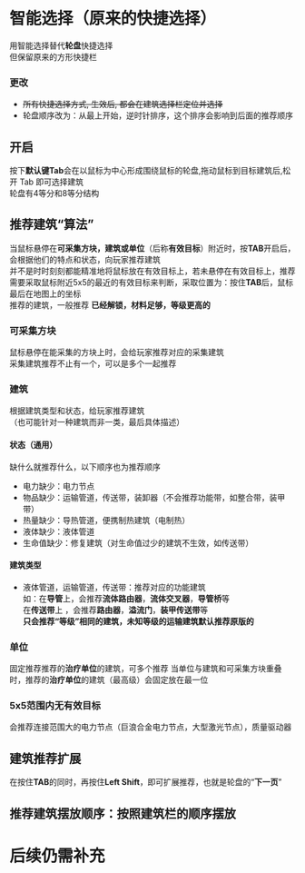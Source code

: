# 智能选择（原来的快捷选择）
用智能选择替代**轮盘**快捷选择  
但保留原来的方形快捷栏
### 更改
- ~~所有快捷选择方式, 生效后, 都会在建筑选择栏定位并选择~~
- 轮盘顺序改为：从最上开始，逆时针排序，这个排序会影响到后面的推荐顺序


## 开启
按下**默认键Tab**会在以鼠标为中心形成围绕鼠标的轮盘,拖动鼠标到目标建筑后,松开 Tab 即可选择建筑  
轮盘有4等分和8等分结构
## 推荐建筑“算法”
当鼠标悬停在**可采集方块，建筑或单位**（后称**有效目标**）附近时，按**TAB**开启后，会根据他们的特点和状态，向玩家推荐建筑  
并不是时时刻刻都能精准地将鼠标放在有效目标上，若未悬停在有效目标上，推荐需要采取鼠标附近5x5的最近的有效目标来判断，采取位置为：按住**TAB**后，鼠标最后在地图上的坐标  
推荐的建筑，一般推荐 **已经解锁，材料足够，等级更高的**
### 可采集方块
鼠标悬停在能采集的方块上时，会给玩家推荐对应的采集建筑  
采集建筑推荐不止有一个，可以是多个一起推荐
### 建筑
根据建筑类型和状态，给玩家推荐建筑  
（也可能针对一种建筑而非一类，最后具体描述）
#### 状态（通用）
缺什么就推荐什么，以下顺序也为推荐顺序
- 电力缺少：电力节点
- 物品缺少：运输管道，传送带，装卸器（不会推荐功能带，如整合带，装甲带）
- 热量缺少：导热管道，便携制热建筑（电制热）
- 液体缺少：液体管道
- 生命值缺少：修复建筑（对生命值过少的建筑不生效，如传送带）
#### 建筑类型
- 液体管道，运输管道，传送带：推荐对应的功能建筑  
如：在**导管**上，会推荐**流体路由器**，**流体交叉器**，**导管桥**等  
在**传送带**上 ，会推荐**路由器**，**溢流门**，**装甲传送带**等  
**只会推荐“等级”相同的建筑，未知等级的运输建筑默认推荐原版的**  
### 单位
固定推荐推荐的**治疗单位**的建筑，可多个推荐
当单位与建筑和可采集方块重叠时，推荐的**治疗单位**的建筑（最高级）会固定放在最一位

### 5x5范围内无有效目标
会推荐连接范围大的电力节点（巨浪合金电力节点，大型激光节点），质量驱动器
## 建筑推荐扩展
在按住**TAB**的同时，再按住**Left Shift**，即可扩展推荐，也就是轮盘的“**下一页**”
## 推荐建筑摆放顺序：按照建筑栏的顺序摆放
# 后续仍需补充
